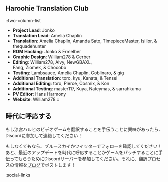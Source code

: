 ## Haroohie Translation Club
::two-column-list
- **Project Lead**: Jonko
- **Translation Lead**: Amelia Chaplin
- **Translation**: Amelia Chaplin, Amanda Sato, TimepieceMaster, Isillor, & thequadehunter
- **ROM Hacking**: Jonko & Ermelber
- **Graphic Design**: William278 & Cerber
- **Editing**: William278, Alvy, NewGBAXL,<br/>Fang, Ziomek, & Chocobo
- **Testing**: Lambsauce, Amelia Chaplin, Goblinaro, & gig
- **Additional Translation**: toro, kyu, Kanata, & Tensei
- **Additional Editing**: toro, Pierce, Cosmix, & Kon
- **Additional Testing**: master117, Kuya, Nateymas, & sarrahkuma
- **PV Editor**: Hans Harmony
- **Website**: William278
::

## 時代に呼応する
もし涼宮ハルヒのビデオゲームを翻訳することを手伝うことに興味があったら、Discordに参加して連絡してください！

もしなくてもなら、ブルースカイかツイッターでフォローを確認してください！あと、最近のアップデートを時代に呼応することかゲームをパッチすることに手伝ってもらうためにDiscordサーバーを参加してください。それに、翻訳プロセスの情報を[ブログ](/ja/blog)でポストします！

<!-- Social media, Discord and blog buttons -->
:social-links